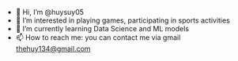 - 👋 Hi, I’m @huysuy05
- 👀 I’m interested in playing games, participating in sports activities
- 🌱 I’m currently learning Data Science and ML models
- 📫 How to reach me: you can contact me via gmail thehuy134@gmail.com 


<!---
huysuy05/huysuy05 is a ✨ special ✨ repository because its `README.md` (this file) appears on your GitHub profile.
You can click the Preview link to take a look at your changes.
--->
